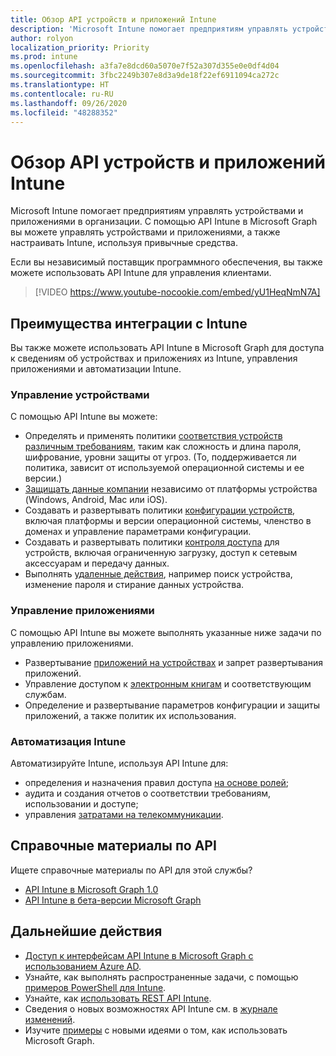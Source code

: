```yaml
---
title: Обзор API устройств и приложений Intune
description: 'Microsoft Intune помогает предприятиям управлять устройствами и приложениями в организации. С помощью API Intune в Microsoft Graph вы можете управлять устройствами и приложениями, а также настраивать Intune, используя привычные средства. '
author: rolyon
localization_priority: Priority
ms.prod: intune
ms.openlocfilehash: a3fa7e8dcd60a5070e7f52a307d355e0e0df4d04
ms.sourcegitcommit: 3fbc2249b307e8d3a9de18f22ef6911094ca272c
ms.translationtype: HT
ms.contentlocale: ru-RU
ms.lasthandoff: 09/26/2020
ms.locfileid: "48288352"
---
```

# <a name="intune-devices-and-apps-api-overview"></a>Обзор API устройств и приложений Intune

Microsoft Intune помогает предприятиям управлять устройствами и приложениями в организации. С помощью API Intune в Microsoft Graph вы можете управлять устройствами и приложениями, а также настраивать Intune, используя привычные средства. 

Если вы независимый поставщик программного обеспечения, вы также можете использовать API Intune для управления клиентами.

> [!VIDEO https://www.youtube-nocookie.com/embed/yU1HeqNmN7A]

## <a name="why-integrate-with-intune"></a>Преимущества интеграции с Intune

Вы также можете использовать API Intune в Microsoft Graph для доступа к сведениям об устройствах и приложениях из Intune, управления приложениями и автоматизации Intune.

### <a name="manage-devices"></a>Управление устройствами

С помощью API Intune вы можете:

- Определять и применять политики [соответствия устройств различным требованиям](/graph/api/resources/intune-deviceconfig-devicecomplianceactionitem?view=graph-rest-1.0), таким как сложность и длина пароля, шифрование, уровни защиты от угроз.  (То, поддерживается ли политика, зависит от используемой операционной системы и ее версии.)
- [Защищать данные компании](/graph/api/resources/intune-mam-windowsinformationprotectionpolicy?view=graph-rest-1.0) независимо от платформы устройства (Windows, Android, Mac или iOS).
- Создавать и развертывать политики [конфигурации устройств](/graph/api/resources/intune-deviceconfig-deviceconfiguration?view=graph-rest-1.0), включая платформы и версии операционной системы, членство в доменах и управление параметрами конфигурации.
- Создавать и развертывать политики [контроля доступа](/graph/api/resources/intune-onboarding-onpremisesconditionalaccesssettings?view=graph-rest-1.0) для устройств, включая ограниченную загрузку, доступ к сетевым аксессуарам и передачу данных.
- Выполнять [удаленные действия](/graph/api/resources/intune-devices-manageddevice?view=graph-rest-1.0), например поиск устройства, изменение пароля и стирание данных устройства.

### <a name="manage-apps"></a>Управление приложениями 

С помощью API Intune вы можете выполнять указанные ниже задачи по управлению приложениями.

- Развертывание [приложений на устройствах](/graph/api/resources/intune-apps-mobileapp?view=graph-rest-1.0) и запрет развертывания приложений.
- Управление доступом к [электронным книгам](/graph/api/resources/intune-books-ebookinstallsummary?view=graph-rest-1.0) и соответствующим службам.
- Определение и развертывание параметров конфигурации и защиты приложений, а также политик их использования.

### <a name="automate-intune"></a>Автоматизация Intune

Автоматизируйте Intune, используя API Intune для:

- определения и назначения правил доступа [на основе ролей](/graph/api/resources/intune-rbac-conceptual?view=graph-rest-1.0);
- аудита и создания отчетов о соответствии требованиям, использовании и доступе;
- управления [затратами на телекоммуникации](/graph/api/resources/intune-tem-conceptual?view=graph-rest-1.0).

## <a name="api-reference"></a>Справочные материалы по API
Ищете справочные материалы по API для этой службы?

- [API Intune в Microsoft Graph 1.0](/graph/api/resources/intune-graph-overview?view=graph-rest-1.0)
- [API Intune в бета-версии Microsoft Graph](/graph/api/resources/intune-graph-overview?view=graph-rest-beta)

## <a name="next-steps"></a>Дальнейшие действия

- [Доступ к интерфейсам API Intune в Microsoft Graph с использованием Azure AD](/intune/intune-graph-apis).
- Узнайте, как выполнять распространенные задачи, с помощью [примеров PowerShell для Intune](https://github.com/microsoftgraph/powershell-intune-samples).
- Узнайте, как [использовать REST API Intune](/graph/api/resources/intune-graph-overview?view=graph-rest-1.0).
- Сведения о новых возможностях API Intune см. в [журнале изменений](changelog.md).
- Изучите [примеры](https://developer.microsoft.com/graph/graph/examples) с новыми идеями о том, как использовать Microsoft Graph.